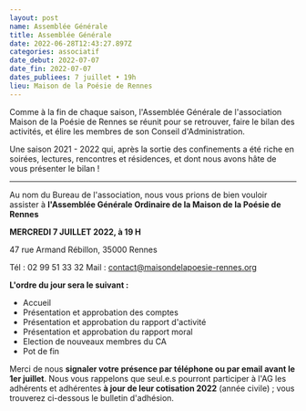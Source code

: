```yaml
---
layout: post
name: Assemblée Générale
title: Assemblée Générale
date: 2022-06-28T12:43:27.897Z
categories: associatif
date_debut: 2022-07-07
date_fin: 2022-07-07
dates_publiees: 7 juillet • 19h
lieu: Maison de la Poésie de Rennes
---
```

Comme à la fin de chaque saison, l'Assemblée Générale de l'association Maison de la Poésie de Rennes se réunit pour se retrouver, faire le bilan des activités, et élire les membres de son Conseil d'Administration.

Une saison 2021 - 2022 qui, après la sortie des confinements a été riche en soirées, lectures, rencontres et résidences, et dont nous avons hâte de vous présenter le bilan !

- - -

Au nom du Bureau de l'association, nous vous prions de bien vouloir assister à **l'Assemblée Générale Ordinaire de la Maison de la Poésie de Rennes**

**MERCREDI 7 JUILLET 2022, à 19 H**  

47 rue Armand Rébillon, 35000 Rennes

Tél : 02 99 51 33 32
Mail : [contact@maisondelapoesie-rennes.org](mailto:contact@maisondelapoesie-rennes.org?subject=Assembl%C3%A9e%20G%C3%A9n%C3%A9rale)

**L'ordre du jour sera le suivant :**

* Accueil
* Présentation et approbation des comptes
* Présentation et approbation du rapport d'activité
* Présentation et approbation du rapport moral
* Election de nouveaux membres du CA
* Pot de fin

Merci de nous **signaler votre présence par téléphone ou par email avant le 1er juillet**. Nous vous rappelons que seul.e.s pourront participer à l'AG les adhérents et adhérentes **à jour de leur cotisation 2022** (année civile) ; vous trouverez ci-dessous le bulletin d'adhésion.